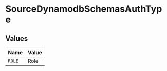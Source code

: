 # SourceDynamodbSchemasAuthType


## Values

| Name   | Value  |
| ------ | ------ |
| `ROLE` | Role   |